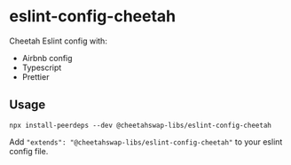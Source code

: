 # eslint-config-cheetah

Cheetah Eslint config with:

- Airbnb config
- Typescript
- Prettier

## Usage

```
npx install-peerdeps --dev @cheetahswap-libs/eslint-config-cheetah
```

Add `"extends": "@cheetahswap-libs/eslint-config-cheetah"` to your eslint config file.
